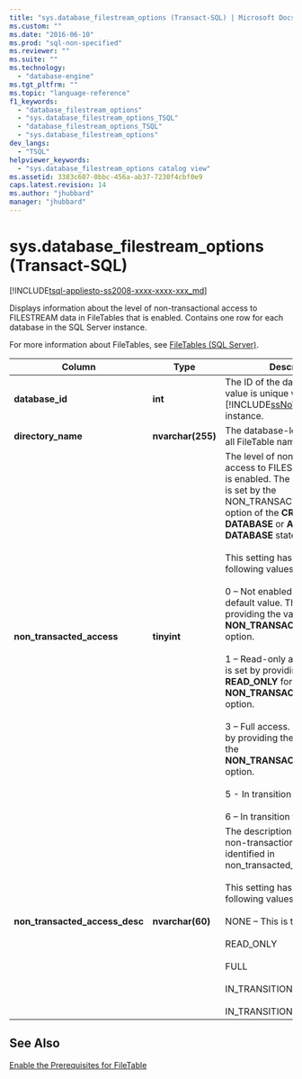 ```yaml
---
title: "sys.database_filestream_options (Transact-SQL) | Microsoft Docs"
ms.custom: ""
ms.date: "2016-06-10"
ms.prod: "sql-non-specified"
ms.reviewer: ""
ms.suite: ""
ms.technology: 
  - "database-engine"
ms.tgt_pltfrm: ""
ms.topic: "language-reference"
f1_keywords: 
  - "database_filestream_options"
  - "sys.database_filestream_options_TSQL"
  - "database_filestream_options_TSQL"
  - "sys.database_filestream_options"
dev_langs: 
  - "TSQL"
helpviewer_keywords: 
  - "sys.database_filestream_options catalog view"
ms.assetid: 3383c607-0bbc-456a-ab37-7230f4cbf0e9
caps.latest.revision: 14
ms.author: "jhubbard"
manager: "jhubbard"
---
```

# sys.database_filestream_options (Transact-SQL)
[!INCLUDE[tsql-appliesto-ss2008-xxxx-xxxx-xxx_md](../../../a9retired/includes/tsql-appliesto-ss2008-xxxx-xxxx-xxx-md.md)]

  Displays information about the level of non-transactional access to FILESTREAM data in FileTables that is enabled. Contains one row for each database in the SQL Server instance.  
  
 For more information about FileTables, see [FileTables &#40;SQL Server&#41;](../../../relational-databases/blob/filetables-sql-server.md).  
  
  
|Column|Type|Description|  
|------------|----------|-----------------|  
|**database_id**|**int**|The ID of the database. This value is unique within the [!INCLUDE[ssNoVersion](../../../a9notintoc/includes/ssnoversion-md.md)] instance.|  
|**directory_name**|**nvarchar(255)**|The database-level directory for all FileTable namespaces.|  
|**non_transacted_access**|**tinyint**|The level of non-transactional access to FILESTREAM data that is enabled. The level of access is set by the NON_TRANSACTED_ACCESS option of the **CREATE DATABASE** or **ALTER DATABASE** statement.<br /><br /> This setting has one of the following values:<br /><br /> 0 – Not enabled. This is the default value. This level is set by providing the value **OFF** for the **NON_TRANSACTED_ACCESS** option.<br /><br /> 1 – Read-only access. This level is set by providing the value **READ_ONLY** for the **NON_TRANSACTED_ACCESS** option.<br /><br /> 3 – Full access. This level is set by providing the value **FULL** for the **NON_TRANSACTED_ACCESS** option.<br /><br /> 5 - In transition to READONLY<br /><br /> 6 – In transition to OFF|  
|**non_transacted_access_desc**|**nvarchar(60)**|The description of the level of non-transactional access identified in non_transacted_access.<br /><br /> This setting has one of the following values:<br /><br /> NONE – This is the default value.<br /><br /> READ_ONLY<br /><br /> FULL<br /><br /> IN_TRANSITION_TO_READ_ONLY<br /><br /> IN_TRANSITION_TO_OFF|  
  
## See Also  
 [Enable the Prerequisites for FileTable](../../../relational-databases/blob/enable-the-prerequisites-for-filetable.md)  
  
  